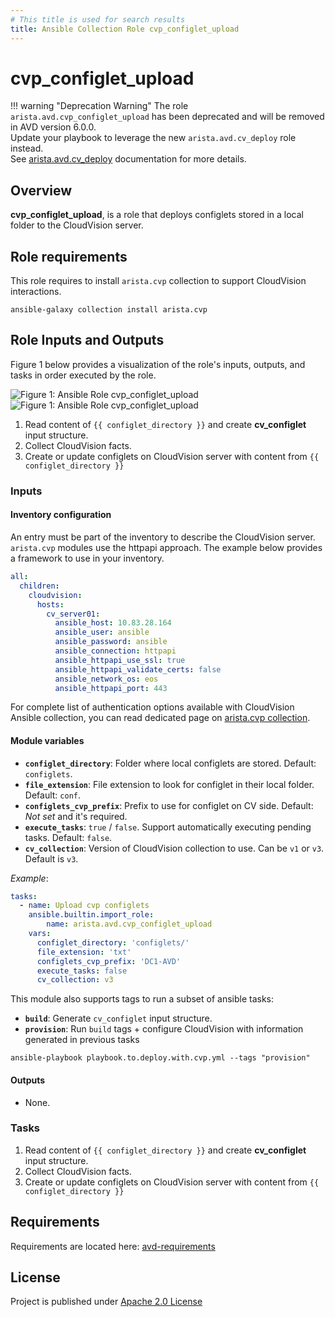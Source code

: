 ```yaml
---
# This title is used for search results
title: Ansible Collection Role cvp_configlet_upload
---
```

<!--
  ~ Copyright (c) 2023-2025 Arista Networks, Inc.
  ~ Use of this source code is governed by the Apache License 2.0
  ~ that can be found in the LICENSE file.
  -->

# cvp_configlet_upload

!!! warning "Deprecation Warning"
    The role `arista.avd.cvp_configlet_upload` has been deprecated and will be removed in AVD version 6.0.0.<br/>
    Update your playbook to leverage the new `arista.avd.cv_deploy` role instead.<br/>
    See [arista.avd.cv_deploy](../cv_deploy/README.md) documentation for more details.

## Overview

**cvp_configlet_upload**, is a role that deploys configlets stored in a local folder to the CloudVision server.

## Role requirements

This role requires to install `arista.cvp` collection to support CloudVision interactions.

```shell
ansible-galaxy collection install arista.cvp
```

## Role Inputs and Outputs

Figure 1 below provides a visualization of the role's inputs, outputs, and tasks in order executed by the role.

![Figure 1: Ansible Role cvp_configlet_upload](../../../../../docs/_media/cvp_configlet_upload_dark.svg#only-dark)
![Figure 1: Ansible Role cvp_configlet_upload](../../../../../docs/_media/cvp_configlet_upload_light.svg#only-light)

1. Read content of `{{ configlet_directory }}` and create **cv_configlet** input structure.
2. Collect CloudVision facts.
3. Create or update configlets on CloudVision server with content from `{{ configlet_directory }}`

### Inputs

#### Inventory configuration

An entry must be part of the inventory to describe the CloudVision server. `arista.cvp` modules use the httpapi approach. The example below provides a framework to use in your inventory.

```yaml
all:
  children:
    cloudvision:
      hosts:
        cv_server01:
          ansible_host: 10.83.28.164
          ansible_user: ansible
          ansible_password: ansible
          ansible_connection: httpapi
          ansible_httpapi_use_ssl: true
          ansible_httpapi_validate_certs: false
          ansible_network_os: eos
          ansible_httpapi_port: 443
```

For complete list of authentication options available with CloudVision Ansible collection, you can read dedicated page on [arista.cvp collection](https://cvp.avd.sh/en/latest/docs/how-to/cvp-authentication/).

#### Module variables

- **`configlet_directory`**: Folder where local configlets are stored. Default: `configlets`.
- **`file_extension`**: File extension to look for configlet in their local folder. Default: `conf`.
- **`configlets_cvp_prefix`**: Prefix to use for configlet on CV side. Default: *Not set* and it's required.
- **`execute_tasks`**:  `true` / `false`. Support automatically executing pending tasks. Default: `false`.
- **`cv_collection`**: Version of CloudVision collection to use. Can be `v1` or `v3`. Default is `v3`.

*Example*:

```yaml
tasks:
  - name: Upload cvp configlets
    ansible.builtin.import_role:
        name: arista.avd.cvp_configlet_upload
    vars:
      configlet_directory: 'configlets/'
      file_extension: 'txt'
      configlets_cvp_prefix: 'DC1-AVD'
      execute_tasks: false
      cv_collection: v3
```

This module also supports tags to run a subset of ansible tasks:

- **`build`**: Generate `cv_configlet` input structure.
- **`provision`**: Run `build` tags + configure CloudVision with information generated in previous tasks

```shell
ansible-playbook playbook.to.deploy.with.cvp.yml --tags "provision"
```

#### Outputs

- None.

### Tasks

1. Read content of `{{ configlet_directory }}` and create **cv_configlet** input structure.
2. Collect CloudVision facts.
3. Create or update configlets on CloudVision server with content from `{{ configlet_directory }}`

## Requirements

Requirements are located here: [avd-requirements](../../../../../docs/installation/collection-installation.md#python-requirements-installation)

## License

Project is published under [Apache 2.0 License](https://github.com/aristanetworks/avd/blob/devel/LICENSE)
